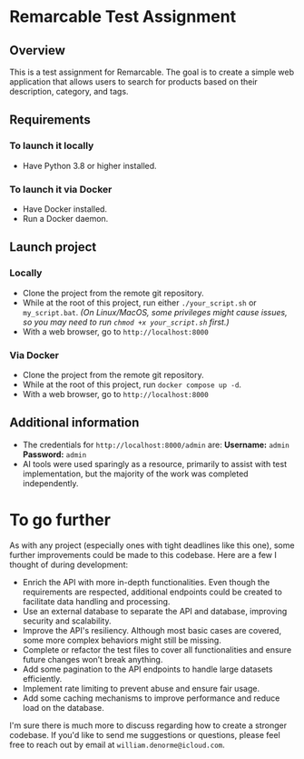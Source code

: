 # Remarcable Test Assignment

## Overview
This is a test assignment for Remarcable. The goal is to create a simple web application that allows users to search for products based on their description, category, and tags.

## Requirements

### To launch it locally
- Have Python 3.8 or higher installed.

### To launch it via Docker
- Have Docker installed.
- Run a Docker daemon.

## Launch project

### Locally
- Clone the project from the remote git repository.
- While at the root of this project, run either `./your_script.sh` or `my_script.bat`.
  *(On Linux/MacOS, some privileges might cause issues, so you may need to run `chmod +x your_script.sh` first.)*
- With a web browser, go to `http://localhost:8000`

### Via Docker
- Clone the project from the remote git repository.
- While at the root of this project, run `docker compose up -d`.
- With a web browser, go to `http://localhost:8000`

## Additional information
- The credentials for `http://localhost:8000/admin` are:
  **Username:** `admin`
  **Password:** `admin`
- AI tools were used sparingly as a resource, primarily to assist with test implementation, but the majority of the work was completed independently.

# To go further
As with any project (especially ones with tight deadlines like this one), some further improvements could be made to this codebase. Here are a few I thought of during development:

- Enrich the API with more in-depth functionalities. Even though the requirements are respected, additional endpoints could be created to facilitate data handling and processing.
- Use an external database to separate the API and database, improving security and scalability.
- Improve the API's resiliency. Although most basic cases are covered, some more complex behaviors might still be missing.
- Complete or refactor the test files to cover all functionalities and ensure future changes won’t break anything.
- Add some pagination to the API endpoints to handle large datasets efficiently.
- Implement rate limiting to prevent abuse and ensure fair usage.
- Add some caching mechanisms to improve performance and reduce load on the database.

I'm sure there is much more to discuss regarding how to create a stronger codebase. If you'd like to send me suggestions or questions, please feel free to reach out by email at `william.denorme@icloud.com`.
